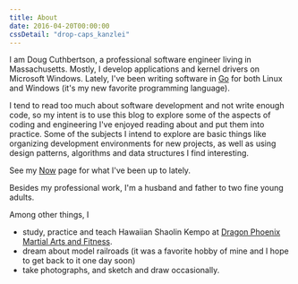 ```yaml
---
title: About
date: 2016-04-20T00:00:00
cssDetail: "drop-caps_kanzlei"
---
```


I am Doug Cuthbertson, a professional software engineer living in Massachusetts. Mostly, I develop applications and kernel drivers on Microsoft Windows. Lately, I've been writing software in [Go](https://golang.org/) for both Linux and Windows (it's my new favorite programming language).

I tend to read too much about software development and not write enough code, so my intent is to use this blog to explore some of the aspects of coding and engineering I've enjoyed reading about and put them into practice. Some of the subjects I intend to explore are basic things like organizing development environments for new projects, as well as using design patterns, algorithms and data structures I find interesting.

See my [Now](/now/) page for what I've been up to lately.

Besides my professional work, I'm a husband and father to two fine young adults.

Among other things, I
- study, practice and teach Hawaiian Shaolin Kempo at [Dragon Phoenix Martial Arts and Fitness](http://dpkempo.com).
- dream about model railroads (it was a favorite hobby of mine and I hope to get back to it one day soon)
- take photographs, and sketch and draw occasionally.
